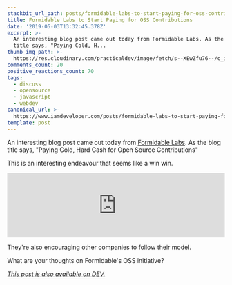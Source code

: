 ```yaml
---
stackbit_url_path: posts/formidable-labs-to-start-paying-for-oss-contributions-2l9l
title: Formidable Labs to Start Paying for OSS Contributions
date: '2019-05-03T13:32:45.378Z'
excerpt: >-
  An interesting blog post came out today from Formidable Labs. As the blog
  title says, "Paying Cold, H...
thumb_img_path: >-
  https://res.cloudinary.com/practicaldev/image/fetch/s--XEwZfu76--/c_imagga_scale,f_auto,fl_progressive,h_420,q_66,w_1000/https://media.giphy.com/media/1pAbbPYxZMeFzvWrGB/giphy.gif
comments_count: 20
positive_reactions_count: 70
tags:
  - discuss
  - opensource
  - javascript
  - webdev
canonical_url: >-
  https://www.iamdeveloper.com/posts/formidable-labs-to-start-paying-for-oss-contributions-2l9l/
template: post
---
```



An interesting blog post came out today from [Formidable Labs](https://formidable.com). As the blog title says, "Paying Cold, Hard Cash for Open Source Contributions"

This is an interesting endeavour that seems like a win win.


<iframe class="liquidTag" src="https://dev.to/embed/twitter?args=1124000142615568384" style="border: 0; width: 100%;"></iframe>



They're also encouraging other companies to follow their model.

What are your thoughts on Formidable's OSS initiative?

*[This post is also available on DEV.](https://dev.to/nickytonline/formidable-labs-to-start-paying-for-oss-contributions-2l9l)*


<script>
const parent = document.getElementsByTagName('head')[0];
const script = document.createElement('script');
script.type = 'text/javascript';
script.src = 'https://cdnjs.cloudflare.com/ajax/libs/iframe-resizer/4.1.1/iframeResizer.min.js';
script.charset = 'utf-8';
script.onload = function() {
    window.iFrameResize({}, '.liquidTag');
};
parent.appendChild(script);
</script>    
